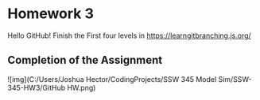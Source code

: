 
# Homework 3
Hello GitHub!
Finish the First four levels in https://learngitbranching.js.org/ 

## Completion of the Assignment
![img](C:/Users/Joshua Hector/CodingProjects/SSW 345 Model Sim/SSW-345-HW3/GitHub HW.png)


